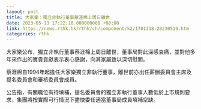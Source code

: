 ```yaml
---
layout: post
title: 大家樂：獨立非執行董事蔡涯棉上周日離世
date: 2023-05-19 17:22:10.000000000 +08:00
link: https://news.rthk.hk/rthk/ch/component/k2/1701338-20230519.htm
categories: rthk
---
```


大家樂公布，獨立非執行董事蔡涯棉上周日離世，董事局對此深感哀痛，並對他多年來作出的寶貴貢獻表示衷心感謝，向其家屬致以深切慰問。

蔡涯棉自1994年起擔任大家樂獨立非執行董事，離世前亦出任薪酬委員會主席及提名委員會和審核委員會成員。

公告指，有關職位有待填補，提名委員會的獨立非執行董事人數低於上市規則要求，集團將按實際可行情況下盡快委任適當董事局成員填補空缺。
